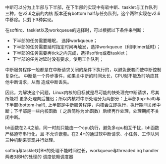 中断可以分为上半部与下半部，在下半部的实现中有软中断、tasklet与工作队列三种，在v2.6之前的内核
版本还有bottom half与任务队列，这个两种实现在v2.6中移除。只剩下3种实现。


在softirq、tasklet以及workqueue的选择时，可以根据以下条件来判断：

* 下半部的任务需要睡眠， 选择workqueue；
* 下半部的任务需要延时指定时间再触发，选择workqueue（利用timer延时）；
* 下半部的任务需要再tick之内完成，选择softirq或者tasklet；
* 下半部的任务对延时没有要求，使用工作队列；



中断服务程序一般都是在中断请求关闭的条件下执行的，以避免嵌套而使中断控制复杂化。
中断是一个异步事件，如果关中断的时间太长，CPU就不能及时响应其他中断请求，从而
造成中断丢失。

因此，为解决这个问题，Linux内核的目标就是尽可能的快处理完中断请求，尽其所能将
更多处理向后推迟；所以内核将中断处理分为两部分：上半部(top-half)与下半部(bottom-half),
上半部是中断服务程序，内核会立即执行，执行期间关闭中断；下半部是一些内核函数（
之后简称为bh函数）后续再作处理，处理期间不关闭中断。


bh函数在2.4之前，同一时刻只能由一个cpu执行，避免多cpu相互干扰，bh函数严格遵守串行化，且
不允许嵌套。在2.4+的通过软中断请求、小任务、工作队列三种机制来实现并行处理。

softirq与tasklet对BH的处理不能时间过长，workqueue与threaded irq handler两者对BH的处理的
调度依赖调度器
